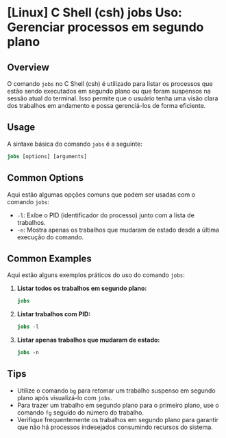 # [Linux] C Shell (csh) jobs Uso: Gerenciar processos em segundo plano

## Overview
O comando `jobs` no C Shell (csh) é utilizado para listar os processos que estão sendo executados em segundo plano ou que foram suspensos na sessão atual do terminal. Isso permite que o usuário tenha uma visão clara dos trabalhos em andamento e possa gerenciá-los de forma eficiente.

## Usage
A sintaxe básica do comando `jobs` é a seguinte:

```csh
jobs [options] [arguments]
```

## Common Options
Aqui estão algumas opções comuns que podem ser usadas com o comando `jobs`:

- `-l`: Exibe o PID (identificador do processo) junto com a lista de trabalhos.
- `-n`: Mostra apenas os trabalhos que mudaram de estado desde a última execução do comando.

## Common Examples
Aqui estão alguns exemplos práticos do uso do comando `jobs`:

1. **Listar todos os trabalhos em segundo plano:**
   ```csh
   jobs
   ```

2. **Listar trabalhos com PID:**
   ```csh
   jobs -l
   ```

3. **Listar apenas trabalhos que mudaram de estado:**
   ```csh
   jobs -n
   ```

## Tips
- Utilize o comando `bg` para retomar um trabalho suspenso em segundo plano após visualizá-lo com `jobs`.
- Para trazer um trabalho em segundo plano para o primeiro plano, use o comando `fg` seguido do número do trabalho.
- Verifique frequentemente os trabalhos em segundo plano para garantir que não há processos indesejados consumindo recursos do sistema.